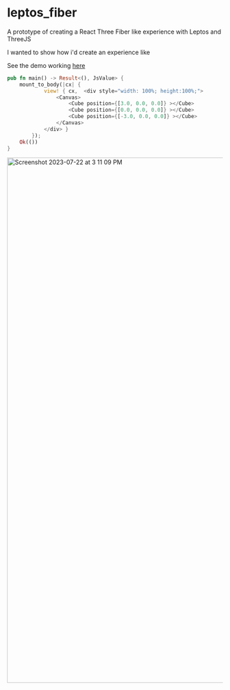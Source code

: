# leptos_fiber

A prototype of creating a React Three Fiber like experience with Leptos and ThreeJS

I wanted to show how i'd create an experience like

See the demo working [here](https://richardanaya.github.io/leptos_fiber/dist/index.html)

```rust
pub fn main() -> Result<(), JsValue> {
    mount_to_body(|cx| {
            view! { cx,  <div style="width: 100%; height:100%;">
                <Canvas>
                    <Cube position={[3.0, 0.0, 0.0]} ></Cube>
                    <Cube position={[0.0, 0.0, 0.0]} ></Cube>
                    <Cube position={[-3.0, 0.0, 0.0]} ></Cube>
                </Canvas>
            </div> }
        });
    Ok(())
}
```

<img width="1224" alt="Screenshot 2023-07-22 at 3 11 09 PM" src="https://github.com/richardanaya/leptos_fiber/assets/294042/c00fb781-06d6-485b-9b1e-c5f41b0456bc">
